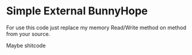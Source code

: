 # Simple External BunnyHope

For use this code just replace my memory Read/Write method on method from your source.

Maybe shitcode
